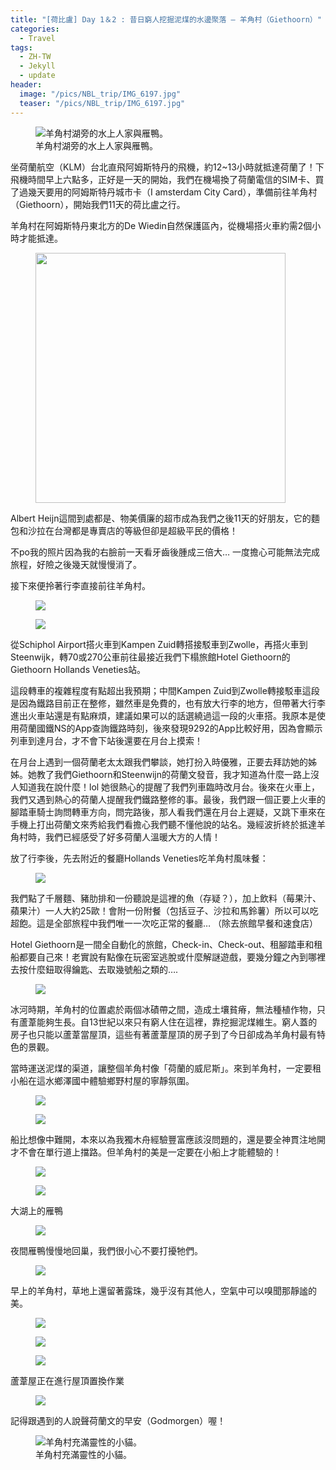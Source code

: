 ```yaml
---
title: "[荷比盧] Day 1＆2 : 昔日窮人挖掘泥煤的水邊聚落 — 羊角村（Giethoorn）"
categories:
  - Travel
tags:
  - ZH-TW
  - Jekyll
  - update
header:
  image: "/pics/NBL_trip/IMG_6197.jpg"
  teaser: "/pics/NBL_trip/IMG_6197.jpg"
---
```


<figure style="width: 600px" class="align-center">
<img src="/pics/NBL_trip/IMG_6197.jpg" alt="羊角村湖旁的水上人家與雁鴨。">
<figcaption>羊角村湖旁的水上人家與雁鴨。</figcaption>
</figure>

坐荷蘭航空（KLM）台北直飛阿姆斯特丹的飛機，約12~13小時就抵達荷蘭了！下飛機時間早上六點多，正好是一天的開始，我們在機場換了荷蘭電信的SIM卡、買了過幾天要用的阿姆斯特丹城市卡（I amsterdam City Card），準備前往羊角村（Giethoorn），開始我們11天的荷比盧之行。


羊角村在阿姆斯特丹東北方的De Wiedin自然保護區內，從機場搭火車約需2個小時才能抵達。

<figure style="width: 600px" class="align-center">
<img src="/pics/NBL_trip/IMG_6180-1024x768.jpg" width="400">
</figure>

Albert Heijn這間到處都是、物美價廉的超市成為我們之後11天的好朋友，它的麵包和沙拉在台灣都是專賣店的等級但卻是超級平民的價格！

不po我的照片因為我的右臉前一天看牙齒後腫成三倍大… 一度擔心可能無法完成旅程，好險之後幾天就慢慢消了。

接下來便拎著行李直接前往羊角村。

<figure style="width: 600px" class="align-center">
<img src="/pics/NBL_trip/IMG_6181-768x576.jpg">
</figure>
<figure style="width: 400px" class="align-center">
<img src="/pics/NBL_trip/IMG_6182-e1564224074257-768x1024.jpg">
</figure>

從Schiphol Airport搭火車到Kampen Zuid轉搭接駁車到Zwolle，再搭火車到Steenwijk，轉70或270公車前往最接近我們下榻旅館Hotel Giethoorn的Giethoorn Hollands Veneties站。

這段轉車的複雜程度有點超出我預期；中間Kampen Zuid到Zwolle轉接駁車這段是因為鐵路目前正在整修，雖然車是免費的，也有放大行李的地方，但帶著大行李進出火車站還是有點麻煩，建議如果可以的話選繞過這一段的火車搭。我原本是使用荷蘭國鐵NS的App查詢鐵路時刻，後來發現9292的App比較好用，因為會顯示列車到達月台，才不會下站後還要在月台上摸索！

在月台上遇到一個荷蘭老太太跟我們攀談，她打扮入時優雅，正要去拜訪她的姊姊。她教了我們Giethoorn和Steenwijn的荷蘭文發音，我才知道為什麼一路上沒人知道我在說什麼！lol 她很熱心的提醒了我們列車臨時改月台。後來在火車上，我們又遇到熱心的荷蘭人提醒我們鐵路整修的事。最後，我們跟一個正要上火車的腳踏車騎士詢問轉車方向，問完路後，那人看我們還在月台上遲疑，又跳下車來在手機上打出荷蘭文來秀給我們看擔心我們聽不懂他說的站名。幾經波折終於抵達羊角村時，我們已經感受了好多荷蘭人溫暖大方的人情！



放了行李後，先去附近的餐廳Hollands Veneties吃羊角村風味餐：
<figure style="width: 600px" class="align-center">
<img src="/pics/NBL_trip/2019715_190727_0008.jpg">
</figure>

我們點了千層麵、豬肋排和一份聽說是這裡的魚（存疑？），加上飲料（莓果汁、蘋果汁）一人大約25歐！會附一份附餐（包括豆子、沙拉和馬鈴薯）所以可以吃超飽。這是全部旅程中我們唯一一次吃正常的餐廳… （除去旅館早餐和速食店）



Hotel Giethoorn是一間全自動化的旅館，Check-in、Check-out、租腳踏車和租船都要自己來！老實說有點像在玩密室逃脫或什麼解謎遊戲，要幾分鐘之內到哪裡去按什麼鈕取得鑰匙、去取幾號船之類的….
<figure style="width: 600px" class="align-center">
<img src="/pics/NBL_trip/IMG_6203.jpg">
</figure>

冰河時期，羊角村的位置處於兩個冰磧帶之間，造成土壤貧瘠，無法種植作物，只有蘆葦能夠生長。自13世紀以來只有窮人住在這裡，靠挖掘泥煤維生。窮人蓋的房子也只能以蘆葦當屋頂，這些有著蘆葦屋頂的房子到了今日卻成為羊角村最有特色的景觀。

當時運送泥煤的渠道，讓整個羊角村像「荷蘭的威尼斯」。來到羊角村，一定要租小船在這水鄉澤國中體驗鄉野村屋的寧靜氛圍。
<figure style="width: 600px" class="align-center">
<img src="/pics/NBL_trip/2019715_190727_0014.jpg">
</figure>
<figure style="width: 400px" class="align-center">
<img src="/pics/NBL_trip/2019715_190727_0010.jpg">
</figure>

船比想像中難開，本來以為我獨木舟經驗豐富應該沒問題的，還是要全神貫注地開才不會在單行道上擋路。但羊角村的美是一定要在小船上才能體驗的！
<figure style="width: 600px" class="align-center">
<img src="/pics/NBL_trip/IMG_6191.jpg">
</figure>
<figure style="width: 600px" class="align-center">
<img src="/pics/NBL_trip/IMG_6186.jpg">
</figure>

大湖上的雁鴨
<figure style="width: 600px" class="align-center">
<img src="/pics/NBL_trip/IMG_6196.jpg">
</figure>

夜間雁鴨慢慢地回巢，我們很小心不要打擾牠們。
<figure style="width: 600px" class="align-center">
<img src="/pics/NBL_trip/2019715_190727_0035.jpg">
</figure>

早上的羊角村，草地上還留著露珠，幾乎沒有其他人，空氣中可以嗅聞那靜謐的美。
<figure style="width: 600px" class="align-center">
<img src="/pics/NBL_trip/2019715_190727_0063.jpg">
</figure>
<figure style="width: 600px" class="align-center">
<img src="/pics/NBL_trip/2019715_190727_0064.jpg">
</figure>
<figure style="width: 600px" class="align-center">
<img src="/pics/NBL_trip/IMG_6209.jpg">
</figure>

蘆葦屋正在進行屋頂置換作業
<figure style="width: 600px" class="align-center">
<img src="/pics/NBL_trip/IMG_6198.jpg">
</figure>


記得跟遇到的人說聲荷蘭文的早安（Godmorgen）喔！
<figure style="width: 400px" class="align-center">
<img src="/pics/NBL_trip/206656.jpg" alt="羊角村充滿靈性的小貓。">
<figcaption>羊角村充滿靈性的小貓。</figcaption>
</figure>
